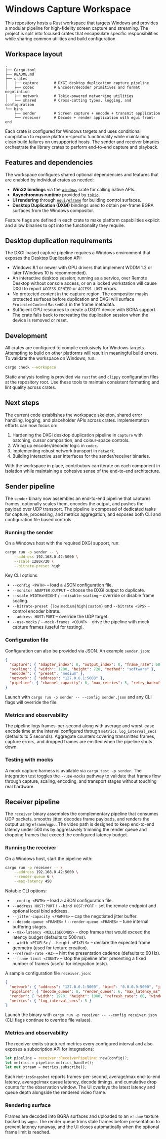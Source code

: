 # Windows Capture Workspace

This repository hosts a Rust workspace that targets Windows and provides a modular pipeline for high-fidelity screen capture and streaming. The project is split into focused crates that encapsulate specific responsibilities while sharing common utilities and build configuration.

## Workspace layout

```
.
├── Cargo.toml
├── README.md
├── crates
│   ├── capture       # DXGI desktop duplication capture pipeline
│   ├── codec         # Encoder/decoder primitives and format negotiation
│   ├── network       # Tokio-powered networking utilities
│   └── shared        # Cross-cutting types, logging, and configuration
└── bins
    ├── sender        # Screen capture + encode + transmit application
    └── receiver      # Decode + render application with egui front-end
```

Each crate is configured for Windows targets and uses conditional compilation to expose platform-specific functionality while maintaining clean build failures on unsupported hosts. The sender and receiver binaries orchestrate the library crates to perform end-to-end capture and playback.

## Features and dependencies

The workspace configures shared optional dependencies and features that are enabled by individual crates as needed:

- **Win32 bindings** via the [`windows`](https://crates.io/crates/windows) crate for calling native APIs.
- **Asynchronous runtime** provided by [`tokio`](https://crates.io/crates/tokio).
- **UI rendering** through [`egui`](https://crates.io/crates/egui)`/`[`eframe`](https://crates.io/crates/eframe) for building control surfaces.
- **Desktop Duplication (DXGI)** bindings used to obtain per-frame BGRA surfaces from the Windows compositor.

Feature flags are defined in each crate to make platform capabilities explicit and allow binaries to opt into the functionality they require.

## Desktop duplication requirements

The DXGI-based capture pipeline requires a Windows environment that exposes the Desktop Duplication API:

- Windows 8.1 or newer with GPU drivers that implement WDDM 1.2 or later (Windows 10 is recommended).
- An interactive desktop session; running as a service, over Remote Desktop without console access, or on a locked workstation will cause DXGI to report `ACCESS_DENIED` or `ACCESS_LOST` errors.
- No protected content in the capture region. The compositor masks protected surfaces before duplication and DXGI will surface `ProtectedContentMaskedOut` in the frame metadata.
- Sufficient GPU resources to create a D3D11 device with BGRA support. The crate falls back to recreating the duplication session when the device is removed or reset.

## Development

All crates are configured to compile exclusively for Windows targets. Attempting to build on other platforms will result in meaningful build errors. To validate the workspace on Windows, run:

```bash
cargo check --workspace
```

Static analysis tooling is provided via `rustfmt` and `clippy` configuration files at the repository root. Use these tools to maintain consistent formatting and lint quality across crates.

## Next steps

The current code establishes the workspace skeleton, shared error handling, logging, and placeholder APIs across crates. Implementation efforts can now focus on:

1. Hardening the DXGI desktop duplication pipeline in `capture` with batching, cursor composition, and colour-space controls.
2. Wiring up encoder/decoder logic in `codec`.
3. Implementing robust network transport in `network`.
4. Building interactive user interfaces for the sender/receiver binaries.

With the workspace in place, contributors can iterate on each component in isolation while maintaining a cohesive sense of the end-to-end architecture.

## Sender pipeline

The `sender` binary now assembles an end-to-end pipeline that captures frames, optionally scales them, encodes the output, and pushes the payload over UDP transport. The pipeline is composed of dedicated tasks for capture, processing, and metrics aggregation, and exposes both CLI and configuration file based controls.

### Running the sender

On a Windows host with the required DXGI support, run:

```bash
cargo run -p sender -- \
    --address 192.168.0.42:5000 \
    --scale 1280x720 \
    --bitrate-preset high
```

Key CLI options:

- `--config <PATH>` – load a JSON configuration file.
- `--monitor ADAPTER:OUTPUT` – choose the DXGI output to duplicate.
- `--scale WIDTHxHEIGHT` / `--disable-scaling` – override or disable frame scaling.
- `--bitrate-preset {low|medium|high|custom}` and `--bitrate <BPS>` – control encoder bitrate.
- `--address HOST:PORT` – override the UDP target.
- `--use-mocks` / `--mock-frames <COUNT>` – drive the pipeline with mock capture frames (useful for testing).

### Configuration file

Configuration can also be provided via JSON. An example `sender.json`:

```json
{
  "capture": { "adapter_index": 0, "output_index": 0, "frame_rate": 60 },
  "scaling": { "width": 1280, "height": 720, "method": "software" },
  "encoder": { "preset": "medium" },
  "network": { "address": "127.0.0.1:5000" },
  "pipeline": { "channel_capacity": 6, "max_retries": 5, "retry_backoff_ms": 1000 }
}
```

Launch with `cargo run -p sender -- --config sender.json` and any CLI flags will override the file.

### Metrics and observability

The pipeline logs frames-per-second along with average and worst-case encode time at the interval configured through `metrics.log_interval_secs` (defaults to 5 seconds). Aggregate counters covering transmitted frames, capture errors, and dropped frames are emitted when the pipeline shuts down.

### Testing with mocks

A mock capture harness is available via `cargo test -p sender`. The integration test toggles the `--use-mocks` pathway to validate that frames flow through capture, scaling, encoding, and transport stages without touching real hardware.

## Receiver pipeline

The `receiver` binary assembles the complementary pipeline that consumes UDP packets, smooths jitter, decodes frame payloads, and renders the output using `eframe`/`wgpu`. The video path is designed to keep end-to-end latency under 500 ms by aggressively trimming the render queue and dropping frames that exceed the configured latency budget.

### Running the receiver

On a Windows host, start the pipeline with:

```bash
cargo run -p receiver -- \
    --address 192.168.0.42:5000 \
    --render-queue 6 \
    --max-latency 450
```

Notable CLI options:

- `--config <PATH>` – load a JSON configuration file.
- `--address HOST:PORT` / `--bind HOST:PORT` – set the remote endpoint and optional local bind address.
- `--jitter-capacity <FRAMES>` – cap the negotiated jitter buffer.
- `--decode-queue <FRAMES>` / `--render-queue <FRAMES>` – tune internal buffering stages.
- `--max-latency <MILLISECONDS>` – drop frames that would exceed the latency budget (defaults to 500 ms).
- `--width <PIXELS>` / `--height <PIXELS>` – declare the expected frame geometry (used for texture creation).
- `--refresh-rate <HZ>` – hint the presentation cadence (defaults to 60 Hz).
- `--frame-limit <COUNT>` – stop the pipeline after presenting a fixed number of frames (useful for integration tests).

A sample configuration file `receiver.json`:

```json
{
  "network": { "address": "127.0.0.1:5000", "bind": "0.0.0.0:5000", "jitter_buffer_capacity": 48 },
  "pipeline": { "decode_queue": 8, "render_queue": 6, "max_latency_ms": 400 },
  "render": { "width": 1920, "height": 1080, "refresh_rate": 60, "window_title": "Streaming Receiver" },
  "metrics": { "log_interval_secs": 5 }
}
```

Launch the binary with `cargo run -p receiver -- --config receiver.json` (CLI flags continue to override file values).

### Metrics and observability

The receiver emits structured metrics every configured interval and also exposes a subscription API for integrations:

```rust
let pipeline = receiver::ReceiverPipeline::new(config)?;
let metrics = pipeline.metrics_handle();
let mut stream = metrics.subscribe();
```

Each `MetricsSnapshot` reports frames-per-second, average/max end-to-end latency, average/max queue latency, decode timings, and cumulative drop counts for the observation window. The UI overlays the latest latency and queue depth alongside the rendered video frame.

### Rendering surface

Frames are decoded into BGRA surfaces and uploaded to an `eframe` texture backed by `wgpu`. The render queue trims stale frames before presentation to prevent latency runaway, and the UI closes automatically when the optional frame limit is reached.
